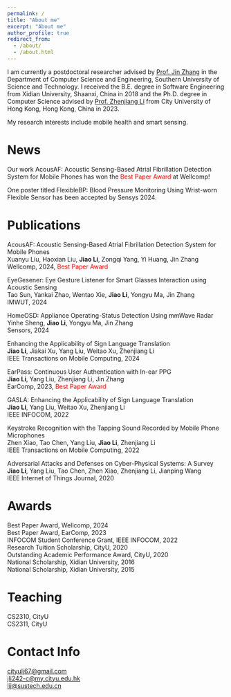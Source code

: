 ```yaml
---
permalink: /
title: "About me"
excerpt: "About me"
author_profile: true
redirect_from: 
  - /about/
  - /about.html
---
```


I am currently a postdoctoral researcher advised by [Prof. Jin Zhang](https://faculty.sustech.edu.cn/?tagid=zhangj4&iscss=1&snapid=1&orderby=date&go=1&lang=en) in the Department of Computer Science and Engineering, Southern University of Science and Technology. I received the B.E. degree in Software Engineering from Xidian University, Shaanxi, China in 2018 and the Ph.D. degree in Computer Science advised by [Prof. Zhenjiang Li](https://www.cs.cityu.edu.hk/~zhenjili/) from City University of Hong Kong, Hong Kong, China in 2023.

My research interests include mobile health and smart sensing.

News
======
Our work AcousAF: Acoustic Sensing-Based Atrial Fibrillation Detection System for Mobile Phones has won the <font color=red>Best Paper Award</font> at Wellcomp! 

One poster titled FlexibleBP: Blood Pressure Monitoring Using Wrist-worn Flexible Sensor has been accepted by Sensys 2024.    

Publications
======
AcousAF: Acoustic Sensing-Based Atrial Fibrillation Detection System for Mobile Phones  
Xuanyu Liu, Haoxian Liu, **Jiao Li**, Zongqi Yang, Yi Huang, Jin Zhang  
Wellcomp, 2024, <font color=red>Best Paper Award</font>

EyeGesener: Eye Gesture Listener for Smart Glasses Interaction using Acoustic Sensing  
Tao Sun, Yankai Zhao, Wentao Xie, **Jiao Li**, Yongyu Ma, Jin Zhang  
IMWUT, 2024

HomeOSD: Appliance Operating-Status Detection Using mmWave Radar  
Yinhe Sheng, **Jiao Li**, Yongyu Ma, Jin Zhang  
Sensors, 2024

Enhancing the Applicability of Sign Language Translation  
**Jiao Li**, Jiakai Xu, Yang Liu, Weitao Xu, Zhenjiang Li  
IEEE Transactions on Mobile Computing, 2024

EarPass: Continuous User Authentication with In-ear PPG   
**Jiao Li**, Yang Liu, Zhenjiang Li, Jin Zhang  
EarComp, 2023, <font color=red>Best Paper Award</font>

GASLA: Enhancing the Applicability of Sign Language Translation  
**Jiao Li**, Yang Liu, Weitao Xu, Zhenjiang Li  
IEEE INFOCOM, 2022

Keystroke Recognition with the Tapping Sound Recorded by Mobile Phone Microphones  
Zhen Xiao, Tao Chen, Yang Liu, **Jiao Li**, Zhenjiang Li  
IEEE Transactions on Mobile Computing, 2022

Adversarial Attacks and Defenses on Cyber-Physical Systems: A Survey  
**Jiao Li**, Yang Liu, Tao Chen, Zhen Xiao, Zhenjiang Li, Jianping Wang  
IEEE Internet of Things Journal, 2020


Awards
======
Best Paper Award, Wellcomp, 2024   
Best Paper Award, EarComp, 2023  
INFOCOM Student Conference Grant, IEEE INFOCOM, 2022  
Research Tuition Scholarship, CityU, 2020  
Outstanding Academic Performance Award, CityU, 2020  
National Scholarship, Xidian University, 2016  
National Scholarship, Xidian University, 2015  

Teaching
======
CS2310, CityU  
CS2311, CityU  

Contact Info
======
cityulj67@gmail.com  
jli242-c@my.cityu.edu.hk  
lij@sustech.edu.cn



